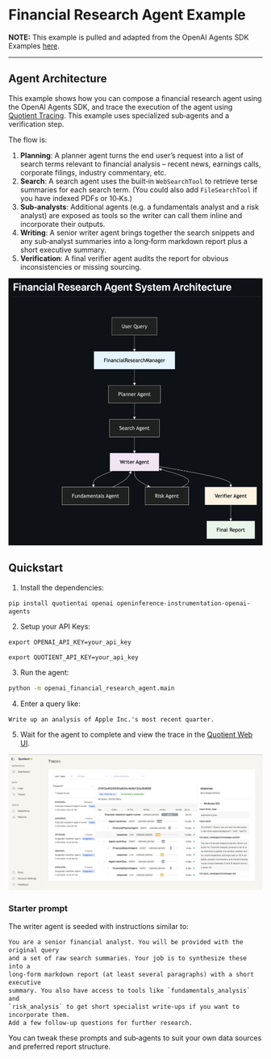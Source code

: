 # Financial Research Agent Example

**NOTE:** This example is pulled and adapted from the OpenAI Agents SDK Examples [here](https://github.com/openai/openai-agents-python/tree/main/examples/financial_research_agent).

---------

## Agent Architecture

This example shows how you can compose a financial research agent using the OpenAI Agents SDK, and trace the execution of the agent using [Quotient Tracing](https://docs.quotientai.co/data-collection/traces). This example uses specialized sub‑agents and a verification step.

The flow is:

1. **Planning**: A planner agent turns the end user’s request into a list of search terms relevant to financial analysis – recent news, earnings calls, corporate filings, industry commentary, etc.
2. **Search**: A search agent uses the built‑in `WebSearchTool` to retrieve terse summaries for each search term. (You could also add `FileSearchTool` if you have indexed PDFs or 10‑Ks.)
3. **Sub‑analysts**: Additional agents (e.g. a fundamentals analyst and a risk analyst) are exposed as tools so the writer can call them inline and incorporate their outputs.
4. **Writing**: A senior writer agent brings together the search snippets and any sub‑analyst summaries into a long‑form markdown report plus a short executive summary.
5. **Verification**: A final verifier agent audits the report for obvious inconsistencies or missing sourcing.

![Agent Architecture](./openai_financial_research_agent/agent-arch.png)

## Quickstart

1. Install the dependencies:

```
pip install quotientai openai openinference-instrumentation-openai-agents
```

2. Setup your API Keys:

```
export OPENAI_API_KEY=your_api_key
```

```
export QUOTIENT_API_KEY=your_api_key
```

3. Run the agent:

```bash
python -m openai_financial_research_agent.main
```

4. Enter a query like:

```
Write up an analysis of Apple Inc.'s most recent quarter.
```

5. Wait for the agent to complete and view the trace in the [Quotient Web UI](https://app.quotientai.co/traces).

![Quotient Web UI](./openai_financial_research_agent/openai-multiagent-traces.png)



### Starter prompt

The writer agent is seeded with instructions similar to:

```
You are a senior financial analyst. You will be provided with the original query
and a set of raw search summaries. Your job is to synthesize these into a
long‑form markdown report (at least several paragraphs) with a short executive
summary. You also have access to tools like `fundamentals_analysis` and
`risk_analysis` to get short specialist write‑ups if you want to incorporate them.
Add a few follow‑up questions for further research.
```

You can tweak these prompts and sub‑agents to suit your own data sources and preferred report structure.